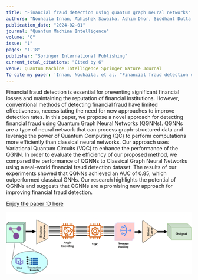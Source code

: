 ```yaml
---
title: "Financial fraud detection using quantum graph neural networks"
authors: "Nouhaila Innan, Abhishek Sawaika, Ashim Dhor, Siddhant Dutta, Sairupa Thota, Husayn Gokal, Nandan Patel, Muhammad Al-Zafar Khan, Ioannis Theodonis, Mohamed Bennai"
publication_date: "2024-02-01"
journal: "Quantum Machine Intelligence"
volume: "6"
issue: "1"
pages: "1-18"
publisher: "Springer International Publishing"
current_total_citations: "Cited by 6"
venue: Quantum Machine Intelligence Springer Nature Journal
To cite my paper: 'Innan, Nouhaila, et al. "Financial fraud detection using quantum graph neural networks." Quantum Machine Intelligence 6.1 (2024): 1-18.'
---
```


Financial fraud detection is essential for preventing significant financial losses and maintaining the reputation of financial institutions. However, conventional methods of detecting financial fraud have limited effectiveness, necessitating the need for new approaches to improve detection rates. In this paper, we propose a novel approach for detecting financial fraud using Quantum Graph Neural Networks (QGNNs). QGNNs are a type of neural network that can process graph-structured data and leverage the power of Quantum Computing (QC) to perform computations more efficiently than classical neural networks. Our approach uses Variational Quantum Circuits (VQC) to enhance the performance of the QGNN. In order to evaluate the efficiency of our proposed method, we compared the performance of QGNNs to Classical Graph Neural Networks using a real-world financial fraud detection dataset. The results of our experiments showed that QGNNs achieved an AUC of 0.85, which outperformed classical GNNs. Our research highlights the potential of QGNNs and suggests that QGNNs are a promising new approach for improving financial fraud detection.

[Enjoy the paper :D here](https://link.springer.com/article/10.1007/s42484-024-00143-6)

![](/images/download.png)